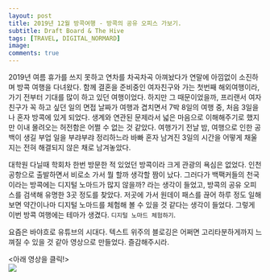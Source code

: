 ```yaml
---
layout: post
title: 2019년 12월 방콕여행 - 방콕의 공유 오피스 가보기.
subtitle: Draft Board & The Hive
tags: [TRAVEL, DIGITAL_NORMARD]
image: 
comments: true
---
```


2019년 여름 휴가를 쓰지 못하고 연차를 차곡차곡 아껴놨다가 연말에 아낌없이 소진하며 방콕 여행을 다녀왔다. 함께 결혼을 준비중인 여자친구와 가는 첫번째 해외여행이라, 가기 전부터 기대를 많이 하고 있던 여행이었다. 하지만 그 때문이었을까, 프리랜서 여자친구가 꼭 하고 싶던 일의 면접 날짜가 여행과 겹치면서 7박 8일의 여행 중, 처음 3일을 나 혼자 방콕에 있게 되었다. 생계와 연관된 문제라서 넓은 마음으로 이해해주기로 했지만 이내 몰려오는 허전함은 어쩔 수 없는 것 같았다. 여행가기 전날 밤, 여행으로 인한 공백이 생길 부업 일을 부랴부랴 정리하느라 바빠 혼자 남겨진 3일의 시간을 어떻게 채울지는 전혀 해결되지 않은 채로 남겨놓았다.

대학원 다닐때 학회차 한번 방문한 적 있었던 방콕이라 크게 관광의 욕심은 없었다. 인천공항으로 출발하면서 비로소 가서 뭘 할까 생각할 짬이 났다. 그러다가 백팩커들의 천국이라는 방콕에는 디지털 노마드가 많지 않을까? 라는 생각이 들었고, 방콕의 공유 오피스를 검색해 유명한 3곳 정도를 찾았다. 저곳에 가서 원데이 패스를 끊어 하루 정도 일해보면 약간이나마 디지털 노마드를 체험해 볼 수 있을 것 같다는 생각이 들었다. 그렇게 이번 방콕 여행에는 테마가 생겼다. `디지털 노마드 체험하기`.

요즘은 바야흐로 유튜브의 시대다. 텍스트 위주의 블로깅은 어쩌면 고리타분하게까지 느껴질 수 있을 것 같아 영상으로 만들었다. 즐감해주시라.

<아래 영상을 클릭!>  
[![](http://img.youtube.com/vi/bsMAiceq0_8/0.jpg)](http://www.youtube.com/watch?v=bsMAiceq0_8 "Youtube")
